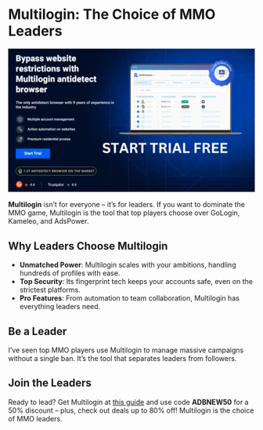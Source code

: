 # Multilogin: The Choice of MMO Leaders

![Multilogin Interface](assets/Multilogin.jpg)

**Multilogin** isn’t for everyone – it’s for leaders. If you want to dominate the MMO game, Multilogin is the tool that top players choose over GoLogin, Kameleo, and AdsPower.

## Why Leaders Choose Multilogin
- **Unmatched Power**: Multilogin scales with your ambitions, handling hundreds of profiles with ease.
- **Top Security**: Its fingerprint tech keeps your accounts safe, even on the strictest platforms.
- **Pro Features**: From automation to team collaboration, Multilogin has everything leaders need.

## Be a Leader
I’ve seen top MMO players use Multilogin to manage massive campaigns without a single ban. It’s the tool that separates leaders from followers.

## Join the Leaders
Ready to lead? Get Multilogin at [this guide](https://adblogin.com/multilogin/) and use code **ADBNEW50** for a 50% discount – plus, check out deals up to 80% off! Multilogin is the choice of MMO leaders.